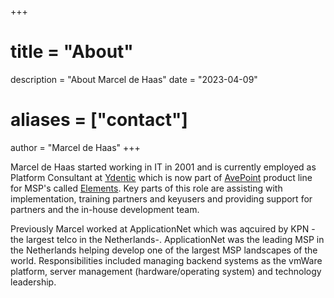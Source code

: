 +++
# title = "About"
description = "About Marcel de Haas"
date = "2023-04-09"
# aliases = ["contact"]
author = "Marcel de Haas"
+++

Marcel de Haas started working in IT in 2001 and is currently employed as Platform Consultant at [Ydentic](https://ydentic.com) which is now part of [AvePoint](https://avepoint.com/) product line for MSP's called [Elements](https://www.avepoint.com/products/elements). Key parts of this role are assisting with implementation, training partners and keyusers and providing support for partners and the in-house development team.

Previously Marcel worked at ApplicationNet which was aqcuired by KPN -the largest telco in the Netherlands-. ApplicationNet was the leading MSP in the Netherlands helping develop one of the largest MSP landscapes of the world. Responsibilities included managing backend systems as the vmWare platform, server management (hardware/operating system) and technology leadership.

<!-- <a href="https://www.flaticon.com/free-icons/netherlands" title="netherlands icons">Netherlands icons created by Freepik - Flaticon</a> -->
<!-- https://www.flaticon.com/packs/countrys-flags/2 -->